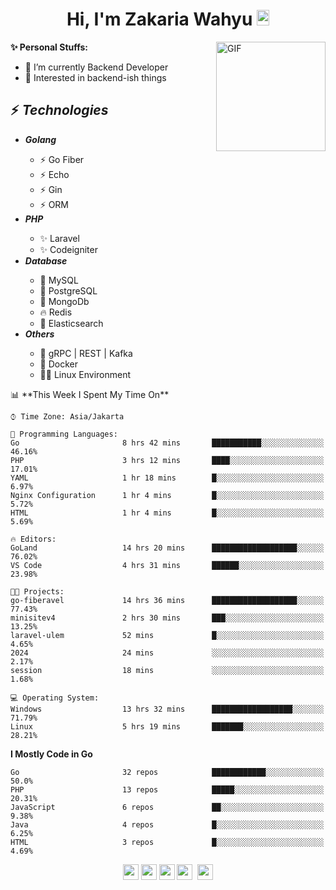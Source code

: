 <h1 align="center">Hi, I'm Zakaria Wahyu <img src="https://github.com/TheDudeThatCode/TheDudeThatCode/blob/master/Assets/Hi.gif" width="20px" height="25px"></h1>

<img align="right" alt="GIF" height="175px" src="https://www.nayakapratama.co.id/wp-content/uploads/2019/07/Website-Maintenance.gif" />

**✨ Personal Stuffs:**
- 🔭 I’m currently Backend Developer
- 🌱 Interested in backend-ish things

<h2>⚡ <i>Technologies</i></h2>
<ul>
<li><strong><i>Golang</i></strong></li>
  <ul>
    <li>⚡ Go Fiber</li>
    <li>⚡ Echo</li>
    <li>⚡ Gin</li>
    <li>⚡ ORM</li>
  </ul>
<li><strong><i>PHP</i></strong></li>
  <ul>
    <li>✨ Laravel</li>
    <li>✨ Codeigniter</li>
  </ul>
<li><strong><i>Database</i></strong></li>
  <ul>
    <li>🐬 MySQL</li>
    <li>🐘 PostgreSQL</li>
    <li>🍃 MongoDb</li>
    <li>🔥 Redis</li>
    <li>🔎 Elasticsearch</li>
  </ul>
  <li><strong><i>Others</i></strong></li>
  <ul>
    <li>💫 gRPC | REST | Kafka</li>
    <li>🐳 Docker</li>
    <li>👨‍💻 Linux Environment</li>
  </ul>
</ul>
<!--START_SECTION:waka-->
📊 **This Week I Spent My Time On** 

```text
⌚︎ Time Zone: Asia/Jakarta

💬 Programming Languages: 
Go                       8 hrs 42 mins       ███████████░░░░░░░░░░░░░░   46.16% 
PHP                      3 hrs 12 mins       ████░░░░░░░░░░░░░░░░░░░░░   17.01% 
YAML                     1 hr 18 mins        █░░░░░░░░░░░░░░░░░░░░░░░░   6.97% 
Nginx Configuration      1 hr 4 mins         █░░░░░░░░░░░░░░░░░░░░░░░░   5.72% 
HTML                     1 hr 4 mins         █░░░░░░░░░░░░░░░░░░░░░░░░   5.69%

🔥 Editors: 
GoLand                   14 hrs 20 mins      ███████████████████░░░░░░   76.02% 
VS Code                  4 hrs 31 mins       ██████░░░░░░░░░░░░░░░░░░░   23.98%

🐱‍💻 Projects: 
go-fiberavel             14 hrs 36 mins      ███████████████████░░░░░░   77.43% 
minisitev4               2 hrs 30 mins       ███░░░░░░░░░░░░░░░░░░░░░░   13.25% 
laravel-ulem             52 mins             █░░░░░░░░░░░░░░░░░░░░░░░░   4.65% 
2024                     24 mins             ░░░░░░░░░░░░░░░░░░░░░░░░░   2.17% 
session                  18 mins             ░░░░░░░░░░░░░░░░░░░░░░░░░   1.68%

💻 Operating System: 
Windows                  13 hrs 32 mins      ██████████████████░░░░░░░   71.79% 
Linux                    5 hrs 19 mins       ███████░░░░░░░░░░░░░░░░░░   28.21%

```

**I Mostly Code in Go** 

```text
Go                       32 repos            ████████████░░░░░░░░░░░░░   50.0% 
PHP                      13 repos            █████░░░░░░░░░░░░░░░░░░░░   20.31% 
JavaScript               6 repos             ██░░░░░░░░░░░░░░░░░░░░░░░   9.38% 
Java                     4 repos             █░░░░░░░░░░░░░░░░░░░░░░░░   6.25% 
HTML                     3 repos             █░░░░░░░░░░░░░░░░░░░░░░░░   4.69%

```



<!--END_SECTION:waka-->

<p align="center">
<a href="https://www.linkedin.com/in/zakariawahyu" target="_blank"><img src="https://img.shields.io/badge/linkedin-%230077B5.svg?&style=for-the-badge&logo=linkedin&logoColor=white" height=25></a>
<a href="https://medium.com/@zakariawahyu" target="_blank"><img src="https://img.shields.io/badge/Medium-12100E?style=for-the-badge&logo=medium&logoColor=white" height=25></a>
<a href="https://medium.com/@zakariawahyu" target="_blank"><img src="https://img.shields.io/badge/Portfolio-2300843e?style=for-the-badge&logo=About.me&logoColor=white" height=25></a>
<a href="https://www.twitter.com/_zakariawahyu" target="_blank"><img src="https://img.shields.io/badge/twitter-%231DA1F2.svg?&style=for-the-badge&logo=twitter&logoColor=white" height=25></a> 
<a href="https://www.instagram.com/_zakariawahyu" target="_blank"><img src="https://img.shields.io/badge/instagram-%23E4405F.svg?&style=for-the-badge&logo=instagram&logoColor=white" height=25></a>
